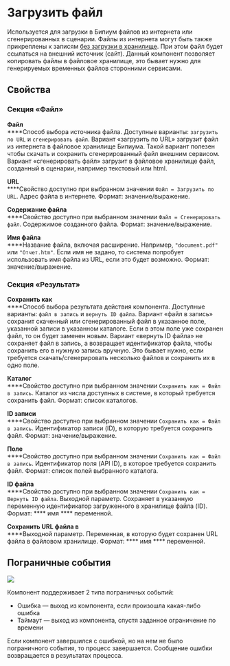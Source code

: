 # Загрузить файл

Используется для загрузки в Бипиум файлов из интернета или сгенерированных в сценарии. Файлы из интернета могут быть также прикреплены к записям [без загрузки в хранилище](../../../../processes/components/edit-record.md#sintaksis-ukazaniya-znacheniya-polei). При этом файл будет ссылаться на внешний источник (сайт). Данный компонент позволяет копировать файлы в файловое хранилище, это бывает нужно для генерируемых временных файлов сторонними сервисами.

## Свойства

### Секция **«**Файл**»**

**Файл**\
****Способ выбора источника файла. Доступные варианты: `загрузить по URL` и `сгенерировать файл`. Вариант «загрузить по URL» загрузит файл из интернета в файловое хранилище Бипиума. Такой вариант полезен чтобы скачать и сохранить сгенерированный файл внешним сервисом. Вариант «сгенерировать файл» загрузит в файловое хранилище файл, созданный в сценарии, например текстовый или html.

**URL**\
****Свойство доступно при выбранном значении `Файл = Загрузить по URL`. Адрес файла в интернете. Формат: значение/выражение.

**Содержание файла**\
****Свойство доступно при выбранном значении `Файл = Сгенерировать файл`. Содержимое созданного файла. Формат: значение/выражение.

**Имя файла**\
****Название файла, включая расширение. Например, `"document.pdf"` или `"Отчет.htm"`. Если имя не задано, то система попробует использовать имя файла из URL, если это будет возможно. Формат: значение/выражение.

### Секция **«Результат»**

**Сохранить как**\
****Способ выбора результата действия компонента. Доступные варианты: `файл в запись` и `вернуть ID файла`. Вариант «файл в запись» сохранит скаченный или сгенерированный файл в указанное поле, указанной записи в указанном каталоге. Если в этом поле уже сохранен файл, то он будет заменен новым. Вариант «вернуть ID файла» не сохраняет файл в запись, а возвращает идентификатор файла, чтобы сохранить его в нужную запись вручную. Это бывает нужно, если требуется скачать/сгенерировать несколько файлов и сохранить их в одно поле.

**Каталог**\
****Свойство доступно при выбранном значении `Сохранить как = Файл в запись`. Каталог из числа доступных  в системе, в который требуется сохранить файл. Формат: список каталогов.

**ID записи**\
****Свойство доступно при выбранном значении `Сохранить как = Файл в запись`. Идентификатор записи (ID), в которую требуется сохранить файл. Формат: значение/выражение.

**Поле**\
****Свойство доступно при выбранном значении `Сохранить как = Файл в запись`. Идентификатор поля (API ID), в которое требуется сохранить файл. Формат: список полей выбранного каталога.

**ID файла**\
****Свойство доступно при выбранном значении `Сохранить как = Вернуть ID файла`. Выходной параметр. Сохраняет в указанную переменную идентификатор загруженного в хранилище файла (ID). Формат: **** имя **** переменной.

**Сохранить URL файла в**\
****Выходной параметр. Переменная, в которую будет сохранен URL файла в файловом хранилище. Формат: **** имя **** переменной.

## Пограничные события

![](../../../../.gitbook/assets/boundary\_any.png)

Компонент поддерживает 2 типа пограничных событий:

* Ошибка — выход из компонента, если произошла какая-либо ошибка
* Таймаут — выход из компонента, спустя заданное ограничение по времени

Если компонент завершился с ошибкой, но на нем не было пограничного события, то процесс завершается. Сообщение ошибки возвращается в результатах процесса.

